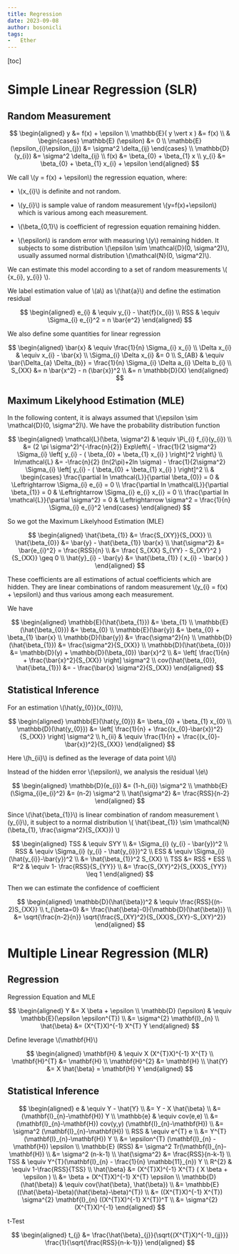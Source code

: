 ```yaml
---
title: Regression
date: 2023-09-08
author: bosonicli
tags:
-   Ether
---
```


[toc]

# Simple Linear Regression (SLR)

## Random Measurement

$$
\begin{aligned}
    y &= f(x) + \epsilon    \\
    \mathbb{E}( y \vert x ) &= f(x) \\
    &
    \begin{cases}
        \mathbb{E} (\epsilon) &= 0  \\
        \mathbb{E} (\epsilon_{i}\epsilon_{j}) &= \sigma^2 \delta_{ij}
    \end{cases} \\
    \mathbb{D} (y_{i}) &= \sigma^2 \delta_{ij} \\
    f(x) &= \beta_{0} + \beta_{1} x \\
    y_{i} &= \beta_{0} + \beta_{1} x_{i} + \epsilon
\end{aligned}
$$

We call \\(y = f(x) + \epsilon\\) the regression equation, where:

+   \\(x_{i}\\) is definite and not random.

+   \\(y_{i}\\) is sample value of random measurement \\(y=f(x)+\epsilon\\) which is various among each measurement.

+   \\(\beta_{0,1}\\) is coefficient of regression equation remaining hidden.

+   \\(\epsilon\\) is random error with measuring \\(y\\) remaining hidden. It subjects to some distribution \\(\epsilon \sim \mathcal{D}(0, \sigma^2)\\), usually assumed normal distribution \\(\mathcal{N}(0, \sigma^2)\\).

We can estimate this model according to a set of random measurements \\( {x_{i}, y_{i}} \\).

We label estimation value of \\(a\\) as \\(\hat{a}\\) and define the estimation residual

$$
\begin{aligned}
    e_{i} & \equiv y_{i} - \hat{f}(x_{i})   \\
    RSS & \equiv \Sigma_{i} e_{i}^2 = n \bar{e^2}
\end{aligned}
$$

We also define some quantities for linear regression

$$
\begin{aligned}
    \bar{x} & \equiv \frac{1}{n} \Sigma_{i} x_{i} \\
    \Delta x_{i} & \equiv x_{i} - \bar{x}   \\
    \Sigma_{i} \Delta x_{i} &= 0  \\
    S_{AB} & \equiv \bar{\Delta_{a} \Delta_{b}} = \frac{1}{n} \Sigma_{i} \Delta a_{i} \Delta b_{i}    \\
    S_{XX} &= n \bar{x^2} - n (\bar{x})^2 \\
    &= n \mathbb{D}(X)
\end{aligned}
$$

## Maximum Likelyhood Estimation (MLE)

In the following content, it is always assumed that \\(\epsilon \sim \mathcal{D}(0, \sigma^2)\\). We have the probability distribution function

$$
\begin{aligned}
    \mathcal{L}(\beta, \sigma^2) & \equiv \Pi_{i} f_{i}(y_{i})  \\
    &= (2 \pi \sigma^2)^{-\frac{n}{2}} Exp\left\{ - \frac{1}{2 \sigma^2} \Sigma_{i} \left[ y_{i} - ( \beta_{0} + \beta_{1} x_{i} ) \right]^2 \right\}  \\
    ln\mathcal{L} &= -\frac{n}{2} (ln(2\pi)+2ln \sigma) - \frac{1}{2\sigma^2} \Sigma_{i} \left[ y_{i} - ( \beta_{0} + \beta_{1} x_{i} ) \right]^2 \\
    &
    \begin{cases}
        \frac{\partial ln \mathcal{L}}{\partial \beta_{0}} = 0 & \Leftrightarrow \Sigma_{i} e_{i} = 0  \\
        \frac{\partial ln \mathcal{L}}{\partial \beta_{1}} = 0 & \Leftrightarrow \Sigma_{i} e_{i} x_{i} = 0  \\
        \frac{\partial ln \mathcal{L}}{\partial \sigma^2} = 0 & \Leftrightarrow \sigma^2 = \frac{1}{n} \Sigma_{i} e_{i}^2
    \end{cases}
\end{aligned}
$$

So we got the Maximum Likelyhood Estimation (MLE)

$$
\begin{aligned}
    \hat{\beta_{1}} &= \frac{S_{XY}}{S_{XX}}    \\
    \hat{\beta_{0}} &= \bar{y} - \hat{\beta_{1}} \bar{x}    \\
    \hat{\sigma^2} &= \bar{e_{i}^2} = \frac{RSS}{n}    \\
    &= \frac{ S_{XX} S_{YY} - S_{XY}^2 }{S_{XX}} \geq 0 \\
    \hat{y}_{i} - \bar{y} &= \hat{\beta_{1}} ( x_{i} - \bar{x} )
\end{aligned}
$$

These coefficients are all estimations of actual coefficients which are hidden. They are linear combinations of random measurement \\(y_{i} = f(x) + \epsilon\\) and thus various among each measurement.

We have

$$
\begin{aligned}
    \mathbb{E}(\hat{\beta_{1}}) &= \beta_{1}    \\
    \mathbb{E}(\hat{\beta_{0}}) &= \beta_{0}    \\
    \mathbb{E}(\bar{y}) &= \beta_{0} + \beta_{1} \bar{x}    \\
    \mathbb{D}(\bar{y}) &= \frac{\sigma^2}{n} \\
    \mathbb{D}(\hat{\beta_{1}}) &= \frac{\sigma^2}{S_{XX}}    \\
    \mathbb{D}(\hat{\beta_{0}}) &= \mathbb{D}(y) + \mathbb{D}(\beta_{0}) \bar{x}^2    \\
    &= \left[ \frac{1}{n} + \frac{\bar{x}^2}{S_{XX}} \right] \sigma^2 \\
    cov(\hat{\beta_{0}}, \hat{\beta_{1}}) &= - \frac{\bar{x} \sigma^2}{S_{XX}}
\end{aligned}
$$

## Statistical Inference

For an estimation \\(\hat{y_{0}}(x_{0})\\),

$$
\begin{aligned}
    \mathbb{E}(\hat{y_{0}}) &= \beta_{0} + \beta_{1} x_{0}  \\
    \mathbb{D}(\hat{y_{0}}) &= \left[ \frac{1}{n} + \frac{(x_{0}-\bar{x})^2}{S_{XX}} \right] \sigma^2   \\
    h_{ii} & \equiv \frac{1}{n} + \frac{(x_{0}-\bar{x})^2}{S_{XX}}
\end{aligned}
$$

Here \\(h_{ii}\\) is defined as the leverage of data point \\(i\\)

Instead of the hidden error \\(\epsilon\\), we analysis the residual \\(e\\)

$$
\begin{aligned}
    \mathbb{D}(e_{i}) &= (1-h_{ii}) \sigma^2  \\
    \mathbb{E}(\Sigma_{i}e_{i}^2) &= (n-2) \sigma^2 \\
    \hat{\sigma^2} &= \frac{RSS}{n-2}
\end{aligned}
$$

Since \\(\hat{\beta_{1}}\\) is linear combination of random measurement \\(y_{i}\\), it subject to a normal distribution \\( \hat{\beat_{1}} \sim \mathcal{N} (\beta_{1}, \frac{\sigma^2}{S_{XX}}) \\)

$$
\begin{aligned}
    TSS & \equiv SYY    \\
    &= \Sigma_{i} (y_{i} - \bar{y})^2 \\
    RSS & \equiv \Sigma_{i} (y_{i} - \hat{y_{i}})^2 \\
    ESS & \equiv \Sigma_{i} (\hat{y_{i}}-\bar{y})^2 \\
    &= \hat{\beta_{1}}^2 S_{XX} \\
    TSS &= RSS + ESS    \\
    R^2 & \equiv 1- \frac{RSS}{S_{YY}}  \\
    &= \frac{S_{XY}^2}{S_{XX}S_{YY}} \leq 1
\end{aligned}
$$

Then we can estimate the confidence of coefficient

$$
\begin{aligned}
    \mathbb{D}(\hat{\beta})^2 & \equiv \frac{RSS}{(n-2)S_{XX}}  \\
    t_{\beta=0} &= \frac{\hat{\beta}-0}{\mathbb{D}(\hat{\beta})}  \\
    &= \sqrt{\frac{n-2}{n}} \sqrt{\frac{S_{XY}^2}{S_{XX}S_{XY}-S_{XY}^2}}
\end{aligned}
$$

# Multiple Linear Regression (MLR)

## Regression

Regression Equation and MLE

$$
\begin{aligned}
    Y &= X \beta + \epsilon \\
    \mathbb{D} (\epsilon) & \equiv \mathbb{E}(\epsilon \epsilon^{T})   \\
    &= \sigma^{2} \mathbf{I}_{n}    \\
    \hat{\beta} &= (X^{T}X)^{-1} X^{T} Y
\end{aligned}
$$

Define leverage \\(\mathbf{H}\\)

$$
\begin{aligned}
    \mathbf{H} & \equiv X (X^{T}X)^{-1} X^{T}    \\
    \mathbf{H}^{T} &= \mathbf{H}  \\
    \mathbf{H}^{2} &= \mathbf{H}  \\
    \hat{Y} &= X \hat{\beta} = \mathbf{H} Y
\end{aligned}
$$

## Statistical Inference

$$
\begin{aligned}
    e & \equiv Y - \hat{Y}   \\
    &= Y - X \hat{\beta}    \\
    &= (\mathbf{I}_{n}-\mathbf{H}) Y    \\
    \mathbb{e} & \equiv cov(e,e)    \\
    &= (\mathbf{I}_{n}-\mathbf{H}) cov(y,y) (\mathbf{I}_{n}-\mathbf{H}) \\
    &= \sigma^2 (\mathbf{I}_{n}-\mathbf{H}) \\
    RSS & \equiv e^{T} e    \\
    &= Y^{T} (\mathbf{I}_{n}-\mathbf{H}) Y    \\
    &= \epsilon^{T} (\mathbf{I}_{n} - \mathbf{H}) \epsilon  \\
    \mathbb{E} (RSS) &= \sigma^2 Tr(\mathbf{I}_{n}-\mathbf{H})   \\
    &= \sigma^2 (n-k-1) \\
    \hat{\sigma^2} &= \frac{RSS}{n-k-1} \\
    TSS & \equiv Y^{T}(\mathbf{I}_{n} - \frac{1}{n} \mathbb{11}_{n}) Y  \\
    R^{2} & \equiv 1-\frac{RSS}{TSS}    \\
    \hat{\beta} &= (X^{T}X)^{-1} X^{T} ( X \beta + \epsilon )  \\
    &= \beta + (X^{T}X)^{-1} X^{T} \epsilon    \\
    \mathbb{D} (\hat{\beta}) & \equiv cov(\hat{\beta}, \hat{\beta}) \\
    &= \mathbb{E} ((\hat{\beta}-\beta)(\hat{\beta}-\beta)^{T})   \\
    &= ((X^{T}X)^{-1} X^{T}) \sigma^{2} \mathbf{I}_{n} ((X^{T}X)^{-1} X^{T})^T  \\
    &= \sigma^{2} (X^{T}X)^{-1}
\end{aligned}
$$

t-Test

$$
\begin{aligned}
    t_{j} &= \frac{\hat{\beta}_{j}}{\sqrt{(X^{T}X)^{-1}_{jj}}} \frac{1}{\sqrt{\frac{RSS}{n-k-1}}}
\end{aligned}
$$
